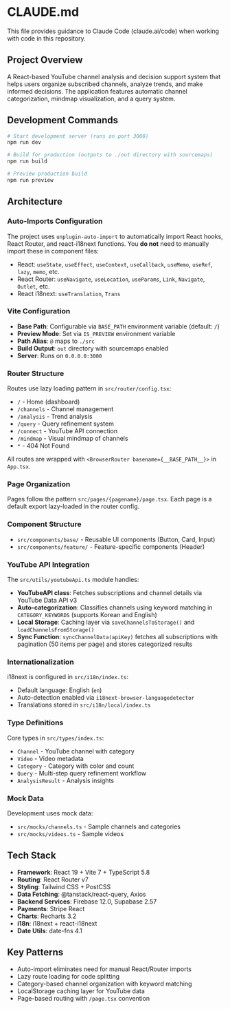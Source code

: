 # CLAUDE.md

This file provides guidance to Claude Code (claude.ai/code) when working with code in this repository.

## Project Overview

A React-based YouTube channel analysis and decision support system that helps users organize subscribed channels, analyze trends, and make informed decisions. The application features automatic channel categorization, mindmap visualization, and a query system.

## Development Commands

```bash
# Start development server (runs on port 3000)
npm run dev

# Build for production (outputs to ./out directory with sourcemaps)
npm run build

# Preview production build
npm run preview
```

## Architecture

### Auto-Imports Configuration
The project uses `unplugin-auto-import` to automatically import React hooks, React Router, and react-i18next functions. You **do not** need to manually import these in component files:
- React: `useState`, `useEffect`, `useContext`, `useCallback`, `useMemo`, `useRef`, `lazy`, `memo`, etc.
- React Router: `useNavigate`, `useLocation`, `useParams`, `Link`, `Navigate`, `Outlet`, etc.
- React i18next: `useTranslation`, `Trans`

### Vite Configuration
- **Base Path**: Configurable via `BASE_PATH` environment variable (default: `/`)
- **Preview Mode**: Set via `IS_PREVIEW` environment variable
- **Path Alias**: `@` maps to `./src`
- **Build Output**: `out` directory with sourcemaps enabled
- **Server**: Runs on `0.0.0.0:3000`

### Router Structure
Routes use lazy loading pattern in `src/router/config.tsx`:
- `/` - Home (dashboard)
- `/channels` - Channel management
- `/analysis` - Trend analysis
- `/query` - Query refinement system
- `/connect` - YouTube API connection
- `/mindmap` - Visual mindmap of channels
- `*` - 404 Not Found

All routes are wrapped with `<BrowserRouter basename={__BASE_PATH__}>` in `App.tsx`.

### Page Organization
Pages follow the pattern `src/pages/{pagename}/page.tsx`. Each page is a default export lazy-loaded in the router config.

### Component Structure
- `src/components/base/` - Reusable UI components (Button, Card, Input)
- `src/components/feature/` - Feature-specific components (Header)

### YouTube API Integration
The `src/utils/youtubeApi.ts` module handles:
- **YouTubeAPI class**: Fetches subscriptions and channel details via YouTube Data API v3
- **Auto-categorization**: Classifies channels using keyword matching in `CATEGORY_KEYWORDS` (supports Korean and English)
- **Local Storage**: Caching layer via `saveChannelsToStorage()` and `loadChannelsFromStorage()`
- **Sync Function**: `syncChannelData(apiKey)` fetches all subscriptions with pagination (50 items per page) and stores categorized results

### Internationalization
i18next is configured in `src/i18n/index.ts`:
- Default language: English (`en`)
- Auto-detection enabled via `i18next-browser-languagedetector`
- Translations stored in `src/i18n/local/index.ts`

### Type Definitions
Core types in `src/types/index.ts`:
- `Channel` - YouTube channel with category
- `Video` - Video metadata
- `Category` - Category with color and count
- `Query` - Multi-step query refinement workflow
- `AnalysisResult` - Analysis insights

### Mock Data
Development uses mock data:
- `src/mocks/channels.ts` - Sample channels and categories
- `src/mocks/videos.ts` - Sample videos

## Tech Stack
- **Framework**: React 19 + Vite 7 + TypeScript 5.8
- **Routing**: React Router v7
- **Styling**: Tailwind CSS + PostCSS
- **Data Fetching**: @tanstack/react-query, Axios
- **Backend Services**: Firebase 12.0, Supabase 2.57
- **Payments**: Stripe React
- **Charts**: Recharts 3.2
- **i18n**: i18next + react-i18next
- **Date Utils**: date-fns 4.1

## Key Patterns
- Auto-import eliminates need for manual React/Router imports
- Lazy route loading for code splitting
- Category-based channel organization with keyword matching
- LocalStorage caching layer for YouTube data
- Page-based routing with `/page.tsx` convention
